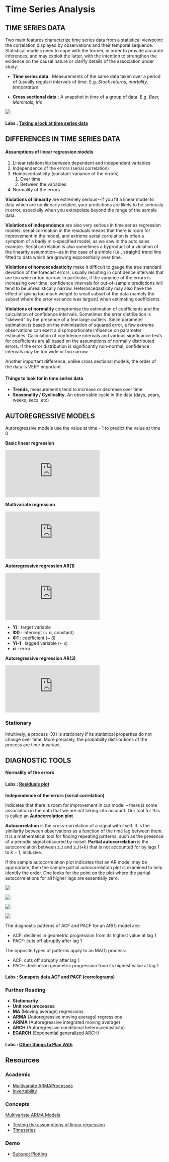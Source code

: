 # Time Series Analysis

## TIME SERIES DATA

Two main features characterize time series data from a statistical viewpoint: the correlation displayed by observations and their temporal sequence. Statistical models need to cope with the former, in order to provide accurate inferences, and may exploit the latter, with the intention to strengthen the evidence on the causal nature or clarify details of the association under study.

* **Time series data** : Measurements of the same data taken over a period of
(usually regular) intervals of time. E.g. _Stock returns, mortality, temperature_

* **Cross sectional data** : A snapshot in time of a group of data. E.g. _Beer, Mammals, Iris_

![](http://csm.lshtm.ac.uk/files/2010/09/series2.png)

#### Labs : [Taking a look at time series data](https://github.com/ga-students/DS_HK_1/wiki/Lesson-20-:-Time-Series-Analysis#time-series-analysis)

## DIFFERENCES IN TIME SERIES DATA

#### Assumptions of linear regression models
1. Linear relationship between dependent and independent variables
1. Independence of the errors (serial correlation)
1. Homoscedasticity (constant variance of the errors)
	1. Over time
	1. Between the variables
1. Normality of the errors

**Violations of linearity** are extremely serious--if you fit a linear model to data which are nonlinearly related, your predictions are likely to be seriously in error, especially when you extrapolate beyond the range of the sample data.

**Violations of independence** are also very serious in time series regression models: serial correlation in the residuals means that there is room for improvement in the model, and extreme serial correlation is often a symptom of a badly mis-specified model, as we saw in the auto sales example. Serial correlation is also sometimes a byproduct of a violation of the linearity assumption--as in the case of a simple (i.e., straight) trend line fitted to data which are growing exponentially over time.

**Violations of homoscedasticity** make it difficult to gauge the true standard deviation of the forecast errors, usually resulting in confidence intervals that are too wide or too narrow. In particular, if the variance of the errors is increasing over time, confidence intervals for out-of-sample predictions will tend to be unrealistically narrow. Heteroscedasticity may also have the effect of giving too much weight to small subset of the data (namely the subset where the error variance was largest) when estimating coefficients.

**Violations of normality** compromise the estimation of coefficients and the calculation of confidence intervals. Sometimes the error distribution is "skewed" by the presence of a few large outliers. Since parameter estimation is based on the minimization of squared error, a few extreme observations can exert a disproportionate influence on parameter estimates. Calculation of confidence intervals and various signficance tests for coefficients are all based on the assumptions of normally distributed errors. If the error distribution is significantly non-normal, confidence intervals may be too wide or too narrow.

Another important difference, unlike cross sectional models, the order of the data is VERY important.

#### Things to look for in time series data
* **Trends**, measurements tend to increase or decrease over time
* **Seasonality / Cyclicality**, An observable cycle in the data (days, years, weeks, secs, etc)

## AUTOREGRESSIVE MODELS

Autoregressive models use the value at time - 1 to predict the value at time 0

**Basic linear regression**

![ \gamma  =  \alpha  +  \beta _{x} +  \epsilon ](http://www.sciweavers.org/tex2img.php?eq=Y%20%3D%20%20%5Calpha%20%20%2B%20%20%5Cbeta%20_%7Bx%7D%20%2B%20%20%5Cepsilon%20&bc=White&fc=Black&im=jpg&fs=12&ff=arev&edit=0)

**Multivariate regression**

![Y = α + β_{1}x_{1} + β_{2}x_{2} + β_{3}x_{3} + \epsilon](http://www.sciweavers.org/tex2img.php?eq=Y%20%3D%20%CE%B1%20%2B%20%CE%B2_%7B1%7Dx_%7B1%7D%20%2B%20%CE%B2_%7B2%7Dx_%7B2%7D%20%2B%20%CE%B2_%7B3%7Dx_%7B3%7D%20%2B%20%CE%B5&bc=White&fc=Black&im=jpg&fs=12&ff=arev&edit=0)

**Autoregressive regression AR(1)**

![ \gamma_{i}  =  \phi_{0} +  \phi_{1}\gamma_{i-1} + \epsilon_{i}](http://www.sciweavers.org/tex2img.php?eq=%20%5Cgamma_%7Bi%7D%20%20%3D%20%20%5Cphi_%7B0%7D%20%2B%20%20%5Cphi_%7B1%7D%5Cgamma_%7Bi-1%7D%20%2B%20%CE%B5_%7Bi%7D&bc=White&fc=Black&im=jpg&fs=12&ff=arev&edit=0)

* **Yi** : target variable
* **Φ0** : intercept (~ α, constant)
* **Φ1** : coefficient (~ β)
* **Yi-1** : lagged variable (~ x)
* **εi** : error

**Autoregressive regression AR(3)**

![ \gamma_{i}  =  \phi_{0} +  \phi_{1}\gamma_{i-1} + \phi_{2}\gamma_{i-2} + \phi_{3}\gamma_{i-3} + ε_{i}](http://www.sciweavers.org/tex2img.php?eq=%20%5Cgamma_%7Bi%7D%20%20%3D%20%20%5Cphi_%7B0%7D%20%2B%20%20%5Cphi_%7B1%7D%5Cgamma_%7Bi-1%7D%20%2B%20%5Cphi_%7B2%7D%5Cgamma_%7Bi-2%7D%20%2B%20%5Cphi_%7B3%7D%5Cgamma_%7Bi-3%7D%20%2B%20%CE%B5_%7Bi%7D&bc=White&fc=Black&im=jpg&fs=12&ff=arev&edit=0)

### Stationary
Intuitively, a process {Xt} is stationary if its statistical properties do not change over time. More precisely, the probability distributions of the process are time-invariant.

## DIAGNOSTIC TOOLS

**Normality of the errors**

#### Labs : [Residuals plot](https://github.com/ga-students/DS_HK_1/wiki/Lesson-20-:-Time-Series-Analysis#residuals-plot)

**Independence of the errors (serial correlation)**

Indicates that there is room for improvement in our model – there is some association in the data that we are not taking into account. Our tool for this is called an **Autocorrelation plot**

**Autocorrelation** is the cross-correlation of a signal with itself. It is the similarity between observations as a function of the time lag between them. It is a mathematical tool for finding repeating patterns, such as the presence of a periodic signal obscured by noisel.
**Partial autocorrelation** is the autocorrelation between z_t and z_{t+k} that is not accounted for by lags 1 to k − 1, inclusive.

If the sample autocorrelation plot indicates that an AR model may be appropriate, then the sample partial autocorrelation plot is examined to help identify the order. One looks for the point on the plot where the partial autocorrelations for all higher lags are essentially zero.

![](https://raw.githubusercontent.com/ga-students/DS_HK_1/eec7d9853a147b2ac0eaeeb7fc908aa2f47f8444/lessons/class/lesson20/assets/ac1.png)

![](https://raw.githubusercontent.com/ga-students/DS_HK_1/eec7d9853a147b2ac0eaeeb7fc908aa2f47f8444/lessons/class/lesson20/assets/ac2.png)

![](https://raw.githubusercontent.com/ga-students/DS_HK_1/eec7d9853a147b2ac0eaeeb7fc908aa2f47f8444/lessons/class/lesson20/assets/ac3.png)

![](https://raw.githubusercontent.com/ga-students/DS_HK_1/eec7d9853a147b2ac0eaeeb7fc908aa2f47f8444/lessons/class/lesson20/assets/ac4.png)


The diagnostic patterns of ACF and PACF for an AR(1)  model are:
* ACF: declines in geometric progression from its highest value at lag 1
* PACF: cuts off abruptly after lag 1

The opposite types of patterns apply to an MA(1) process:
* ACF: cuts off abruptly after lag 1
* PACF: declines in geometric progression from its highest value at lag 1

#### Labs : [Sunspots data ACF and PACF (correlograms)](https://github.com/ga-students/DS_HK_1/wiki/Lesson-20-:-Time-Series-Analysis#autocorrelation-and-partial-autocorrelation-in-the-correlogram)

### Further Reading
* **Stationarity**
* **Unit root processes**
* **MA** (Moving average) regressions
* **ARMA** (Autoregressive moving average) regressions
* **ARIMA** (Autoregressive integrated moving average)
* **ARCH** (Autoregressive conditional heteroscedasticity)
* **EGARCH** (Exponential generalized ARCH)

#### Labs : [Other things to Play With](https://github.com/ga-students/DS_HK_1/wiki/Lesson-20-:-Time-Series-Analysis#other-things-to-play-with-arma-stationary-processes-unit-root-tests-macroeconomic-data)

## Resources 

### Academic
* [Multivariate ARMAProcesses](http://www.le.ac.uk/users/dsgp1/COURSES/THIRDMET/MYLECTURES/10MULTARMA.pdf)
* [Invertability](http://www.econ.ohio-state.edu/dejong/note2.pdf)

### Concepts
[Multivariate ARMA Models](http://reference.wolfram.com/applications/timeseries/UsersGuideToTimeSeries/StationaryTimeSeriesModels/1.2.5.html)
* [Testing the assumptions of linear regression](http://people.duke.edu/~rnau/testing.htm)
* [Timeseries](http://www.colorado.edu/geography/class_homepages/geog_4023_s11/Lecture16_TS3.pdf)

### Demo
* [Subspot Plotting](http://nbviewer.ipython.org/gist/jhemann/4569783)